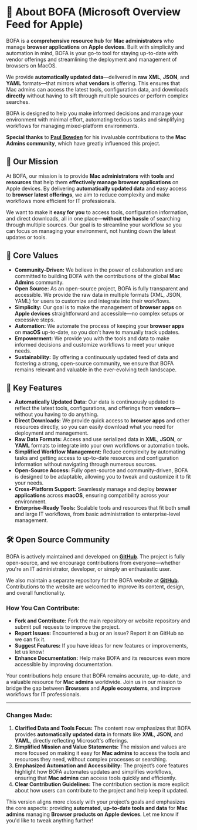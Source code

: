 # 📖 About <span class="gradient-title">BOFA</span> (Microsoft Overview Feed for Apple)

<span class="gradient-title">BOFA</span> is a **comprehensive resource hub** for **Mac administrators** who manage **browser applications** on **Apple devices**. Built with simplicity and automation in mind, <span class="gradient-title">BOFA</span> is your go-to tool for staying up-to-date with vendor offerings and streamlining the deployment and management of browsers on MacOS.

We provide **automatically updated data**—delivered in **raw XML**, **JSON**, and **YAML** formats—that mirrors what **vendors** is offering. This ensures that Mac admins can access the latest tools, configuration data, and downloads **directly** without having to sift through multiple sources or perform complex searches.

<span class="gradient-title">BOFA</span> is designed to help you make informed decisions and manage your environment with minimal effort, automating tedious tasks and simplifying workflows for managing mixed-platform environments.

**Special thanks** to [**Paul Bowden**](https://github.com/pbowden-msft) for his invaluable contributions to the **Mac Admins community**, which have greatly influenced this project.

## 🌟 Our Mission

At <span class="gradient-title">BOFA</span>, our mission is to provide **Mac administrators** with **tools** and **resources** that help them **effectively manage browser applications** on Apple devices. By delivering **automatically updated data** and easy access to **browser latest offerings**, we aim to reduce complexity and make workflows more efficient for IT professionals.

We want to make it **easy for you** to access tools, configuration information, and direct downloads, all in one place—**without the hassle** of searching through multiple sources. Our goal is to streamline your workflow so you can focus on managing your environment, not hunting down the latest updates or tools.

## 🤝 Core Values

- **Community-Driven:** We believe in the power of collaboration and are committed to building <span class="gradient-title">BOFA</span> with the contributions of the global **Mac Admins** community.
- **Open Source:** As an open-source project, <span class="gradient-title">BOFA</span> is fully transparent and accessible. We provide the raw data in multiple formats (XML, JSON, YAML) for users to customize and integrate into their workflows.
- **Simplicity:** Our goal is to make the management of **browser apps** on **Apple devices** straightforward and accessible—no complex setups or excessive steps.
- **Automation:** We automate the process of keeping your **browser apps** on **macOS** up-to-date, so you don't have to manually track updates.
- **Empowerment:** We provide you with the tools and data to make informed decisions and customize workflows to meet your unique needs.
- **Sustainability:** By offering a continuously updated feed of data and fostering a strong, open-source community, we ensure that <span class="gradient-title">BOFA</span> remains relevant and valuable in the ever-evolving tech landscape.

## 🚀 Key Features

- **Automatically Updated Data:** Our data is continuously updated to reflect the latest tools, configurations, and offerings from **vendors**—without you having to do anything.
- **Direct Downloads:** We provide quick access to **browser apps** and other resources directly, so you can easily download what you need for deployment and management.
- **Raw Data Formats:** Access and use serialized data in **XML**, **JSON**, or **YAML** formats to integrate into your own workflows or automation tools.
- **Simplified Workflow Management:** Reduce complexity by automating tasks and getting access to up-to-date resources and configuration information without navigating through numerous sources.
- **Open-Source Access:** Fully open-source and community-driven, <span class="gradient-title">BOFA</span> is designed to be adaptable, allowing you to tweak and customize it to fit your needs.
- **Cross-Platform Support:** Seamlessly manage and deploy **browser applications** across **macOS**, ensuring compatibility across your environment.
- **Enterprise-Ready Tools:** Scalable tools and resources that fit both small and large IT workflows, from basic administration to enterprise-level management.

## 🛠️ Open Source Community

<span class="gradient-title">BOFA</span> is actively maintained and developed on [**GitHub**](https://github.com/cocopuff2u/BOFA). The project is fully open-source, and we encourage contributions from everyone—whether you're an IT administrator, developer, or simply an enthusiastic user.

We also maintain a separate repository for the <span class="gradient-title">BOFA</span> website at [**GitHub**](https://github.com/cocopuff2u/BOFA_website). Contributions to the website are welcomed to improve its content, design, and overall functionality.

### How You Can Contribute:
- **Fork and Contribute:** Fork the main repository or website repository and submit pull requests to improve the project.
- **Report Issues:** Encountered a bug or an issue? Report it on GitHub so we can fix it.
- **Suggest Features:** If you have ideas for new features or improvements, let us know!
- **Enhance Documentation:** Help make <span class="gradient-title">BOFA</span> and its resources even more accessible by improving documentation.

Your contributions help ensure that <span class="gradient-title">BOFA</span> remains accurate, up-to-date, and a valuable resource for **Mac admins** worldwide. Join us in our mission to bridge the gap between **Browsers** and **Apple ecosystems**, and improve workflows for IT professionals.

---

### Changes Made:
1. **Clarified Data and Tools Focus:** The content now emphasizes that <span class="gradient-title">BOFA</span> provides **automatically updated data** in formats like **XML**, **JSON**, and **YAML**, directly reflecting Microsoft's offerings.
2. **Simplified Mission and Value Statements:** The mission and values are more focused on making it easy for **Mac admins** to access the tools and resources they need, without complex processes or searching.
3. **Emphasized Automation and Accessibility:** The project’s core features highlight how <span class="gradient-title">BOFA</span> automates updates and simplifies workflows, ensuring that **Mac admins** can access tools quickly and efficiently.
4. **Clear Contribution Guidelines:** The contribution section is more explicit about how users can contribute to the project and help keep it updated.

This version aligns more closely with your project’s goals and emphasizes the core aspects: providing **automated, up-to-date tools and data** for **Mac admins** managing **Browser products on Apple devices**. Let me know if you'd like to tweak anything further!